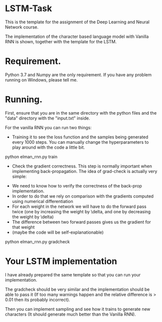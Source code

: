 # LSTM-Task 

This is the template for the assignment of the Deep Learning and Neural Network course.

The implementation of the character based language model with Vanilla RNN is shown, together with the template for the LSTM.

# Requirement.

Python 3.7 and Numpy are the only requirement. If you have any problem running on Windows, please tell me. 

# Running.

First, ensure that you are in the same directory with the python files and the "data" directory with the "input.txt" inside. 

For the vanilla RNN you can run two things:

- Training it to see the loss function and the samples being generated every 1000 steps. You can manually change the hyperparameters to play around with the code a little bit.

python elman_rnn.py train

- Check the gradient correctness. This step is normally important when implementing back-propagation. The idea of grad-check is actually very simple:

+ We need to know how to verify the correctness of the back-prop implementation.
+ In order to do that we rely on comparison with the gradients computed using numerical differentiation
+ For each weight in the network we will have to do the forward pass twice (one by increasing the weight by \delta, and one by decreasing the weight by \delta)
+ The difference between two forward passes gives us the gradient for that weight
+ (maybe the code will be self-explanationable)

python elman_rnn.py gradcheck

# Your LSTM implementation
I have already prepared the same template so that you can run your implementation. 

The gradcheck should be very similar and the implementation should be able to pass it (If too many warnings happen and the relative difference is > 0.01 then its probably incorrect). 

Then you can implement sampling and see how it trains to generate new characters (It should generate much better than the Vanilla RNN). 
